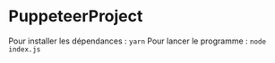 # PuppeteerProject

Pour installer les dépendances : `yarn` 
Pour lancer le programme : `node index.js`
